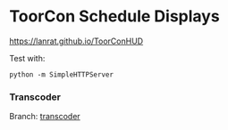 # ToorCon Schedule Displays

https://lanrat.github.io/ToorConHUD

Test with:
```
python -m SimpleHTTPServer
```

### Transcoder
Branch: [transcoder](https://github.com/lanrat/ToorConHUD/tree/transcoder)
